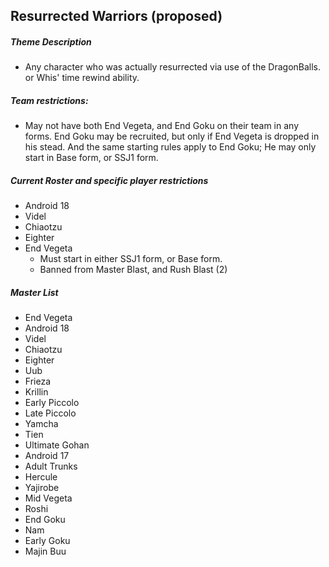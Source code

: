 ## Resurrected Warriors (proposed)

##### Theme Description
- Any character who was actually resurrected via use of the DragonBalls. or Whis' time rewind ability.

##### Team restrictions:
  - May not have both End Vegeta, and End Goku on their team in any forms. End Goku may be recruited, but only if End Vegeta is dropped in his stead. And the same starting rules apply to End Goku; He may only start in Base form, or SSJ1 form.

##### Current Roster and specific player restrictions

- Android 18
- Videl
- Chiaotzu
- Eighter
- End Vegeta
  - Must start in either SSJ1 form, or Base form.
  - Banned from Master Blast, and Rush Blast (2)

##### Master List
- End Vegeta
- Android 18
- Videl
- Chiaotzu
- Eighter
- Uub
- Frieza
- Krillin
- Early Piccolo
- Late Piccolo
- Yamcha
- Tien
- Ultimate Gohan
- Android 17
- Adult Trunks
- Hercule
- Yajirobe
- Mid Vegeta
- Roshi
- End Goku
- Nam
- Early Goku
- Majin Buu
